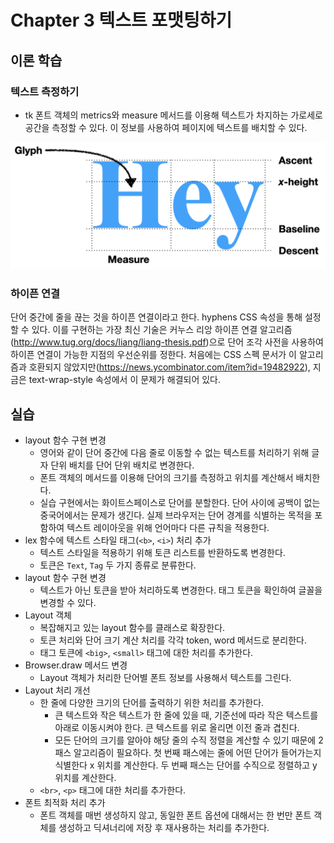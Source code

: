 # Chapter 3 텍스트 포맷팅하기

## 이론 학습

### 텍스트 측정하기

- tk 폰트 객체의 metrics와 measure 메서드를 이용해 텍스트가 차지하는 가로세로 공간을 측정할 수 있다. 이 정보를 사용하여 페이지에 텍스트를 배치할 수 있다.

![text-metric](./assets/text-metrics.png)

### 하이픈 연결

단어 중간에 줄을 끊는 것을 하이픈 연결이라고 한다. hyphens CSS 속성을 통해 설정할 수 있다. 이를 구현하는 가장 최신 기술은 커누스 리앙 하이픈 연결 알고리즘(http://www.tug.org/docs/liang/liang-thesis.pdf)으로 단어 조각 사전을 사용하여 하이픈 연결이 가능한 지점의 우선순위를 정한다. 처음에는 CSS 스펙 문서가 이 알고리즘과 호환되지 않았지만(https://news.ycombinator.com/item?id=19482922), 지금은 text-wrap-style 속성에서 이 문제가 해결되어 있다.

## 실습

- layout 함수 구현 변경
  - 영어와 같이 단어 중간에 다음 줄로 이동할 수 없는 텍스트를 처리하기 위해 글자 단위 배치를 단어 단위 배치로 변경한다.
  - 폰트 객체의 메서드를 이용해 단어의 크기를 측정하고 위치를 계산해서 배치한다.
  - 실습 구현에서는 화이트스페이스로 단어를 분할한다. 단어 사이에 공백이 없는 중국어에서는 문제가 생긴다. 실제 브라우저는 단어 경계를 식별하는 목적을 포함하여 텍스트 레이아웃을 위해 언어마다 다른 규칙을 적용한다.
- lex 함수에 텍스트 스타일 태그(`<b>`, `<i>`) 처리 추가
  - 텍스트 스타일을 적용하기 위해 토큰 리스트를 반환하도록 변경한다.
  - 토큰은 `Text`, `Tag` 두 가지 종류로 분류한다.
- layout 함수 구현 변경
  - 텍스트가 아닌 토큰을 받아 처리하도록 변경한다. 태그 토큰을 확인하여 글꼴을 변경할 수 있다.
- Layout 객체
  - 복잡해지고 있는 layout 함수를 클래스로 확장한다.
  - 토큰 처리와 단어 크기 계산 처리를 각각 token, word 메서드로 분리한다.
  - 태그 토큰에 `<big>`, `<small>` 태그에 대한 처리를 추가한다.
- Browser.draw 메서드 변경
  - Layout 객체가 처리한 단어별 폰트 정보를 사용해서 텍스트를 그린다.
- Layout 처리 개선
  - 한 줄에 다양한 크기의 단어를 출력하기 위한 처리를 추가한다.
    - 큰 텍스트와 작은 텍스트가 한 줄에 있을 때, 기준선에 따라 작은 텍스트를 아래로 이동시켜야 한다. 큰 텍스트를 위로 올리면 이전 줄과 겹친다.
    - 모든 단어의 크기를 알아야 해당 줄의 수직 정렬을 계산할 수 있기 때문에 2패스 알고리즘이 필요하다. 첫 번째 패스에는 줄에 어떤 단어가 들어가는지 식별한다 x 위치를 계산한다. 두 번째 패스는 단어를 수직으로 정렬하고 y 위치를 계산한다.
  - `<br>`, `<p>` 태그에 대한 처리를 추가한다.
- 폰트 최적화 처리 추가
  - 폰트 객체를 매번 생성하지 않고, 동일한 폰트 옵션에 대해서는 한 번만 폰트 객체를 생성하고 딕셔너리에 저장 후 재사용하는 처리를 추가한다.

